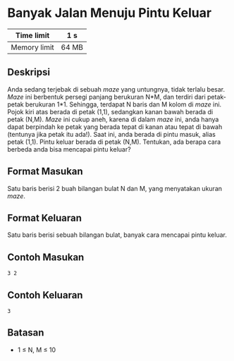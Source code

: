 # Banyak Jalan Menuju Pintu Keluar

| Time limit | 1 s |
| --- | --- |
| Memory limit | 64 MB |

## Deskripsi

Anda sedang terjebak di sebuah *maze* yang untungnya, tidak terlalu besar. *Maze* ini berbentuk persegi panjang berukuran N\*M, dan terdiri dari petak-petak berukuran 1\*1. Sehingga, terdapat N baris dan M kolom di *maze* ini. Pojok kiri atas berada di petak (1,1), sedangkan kanan bawah berada di petak (N,M). *Maze* ini cukup aneh, karena di dalam *maze* ini, anda hanya dapat berpindah ke petak yang berada tepat di kanan atau tepat di bawah (tentunya jika petak itu ada!). Saat ini, anda berada di pintu masuk, alias petak (1,1). Pintu keluar berada di petak (N,M). Tentukan, ada berapa cara berbeda anda bisa mencapai pintu keluar?

## Format Masukan

Satu baris berisi 2 buah bilangan bulat N dan M, yang menyatakan ukuran *maze*.

## Format Keluaran

Satu baris berisi sebuah bilangan bulat, banyak cara mencapai pintu keluar.

## Contoh Masukan

    3 2

## Contoh Keluaran

    3

## Batasan

- 1 ≤ N, M ≤ 10
